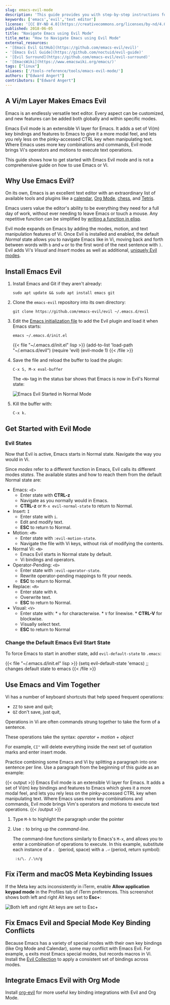 ```yaml
---
slug: emacs-evil-mode
description: 'This guide provides you with step-by-step instructions for navigating Emacs, a very popular and endlessly versatile text editor, using it''s infamous Evil Mode.'
keywords: ['emacs','evil','text editor']
license: '[CC BY-ND 4.0](https://creativecommons.org/licenses/by-nd/4.0)'
published: 2018-06-05
title: "Navigate Emacs using Evil Mode"
title_meta: "How to Navigate Emacs using Evil Mode"
external_resources:
- '[Emacs Evil GitHub](https://github.com/emacs-evil/evil)'
- '[Emacs Evil Guide](https://github.com/noctuid/evil-guide)'
- '[Evil Surround](https://github.com/emacs-evil/evil-surround)'
- '[EmacsWiki](https://www.emacswiki.org/emacs/)'
tags: ["linux"]
aliases: ['/tools-reference/tools/emacs-evil-mode/']
authors: ["Edward Angert"]
contributors: ["Edward Angert"]
---
```


## A Vi/m Layer Makes Emacs Evil

Emacs is an endlessly versatile text editor. Every aspect can be customized, and new features can be added both globally and within specific modes.

Emacs Evil mode is an extensible Vi layer for Emacs. It adds a set of Vi(m) key bindings and features to Emacs to give it a more modal feel, and lets you rely less on the pinky-accessed CTRL key when manipulating text. Where Emacs uses more key combinations and commands, Evil mode brings Vi's operators and motions to execute text operations.

This guide shows how to get started with Emacs Evil mode and is not a comprehensive guide on how to use Emacs or Vi.

## Why Use Emacs Evil?

On its own, Emacs is an excellent text editor with an extraordinary list of available tools and plugins like a [calendar](https://www.emacswiki.org/emacs/CalendarMode), [Org Mode](https://orgmode.org/), [chess](https://www.emacswiki.org/emacs/ChessMode), and [Tetris](https://www.emacswiki.org/emacs/TetrisMode).

Emacs users value the editor's ability to be everything they need for a full day of work, without ever needing to leave Emacs or touch a mouse. Any repetitive function can be simplified by [writing a function in elisp](https://www.gnu.org/software/emacs/manual/html_node/elisp/Defining-Functions.html).

Evil mode expands on Emacs by adding the modes, motion, and text manipulation features of Vi. Once Evil is installed and enabled, the default *Normal* state allows you to navigate Emacs like in Vi, moving back and forth between words with `b` and `w` or to the first word of the next sentence with `)`. Evil adds Vi's *Visual* and *Insert* modes as well as additional, [uniquely Evil modes](#evil-states).

## Install Emacs Evil

1.  Install Emacs and Git if they aren't already:

        sudo apt update && sudo apt install emacs git

2.  Clone the `emacs-evil` repository into its own directory:

        git clone https://github.com/emacs-evil/evil ~/.emacs.d/evil

3.  Edit the [Emacs initialization file](https://www.gnu.org/software/emacs/manual/html_node/emacs/Init-File.html) to add the Evil plugin and load it when Emacs starts:

        emacs ~/.emacs.d/init.el

    {{< file "~/.emacs.d/init.el" lisp >}}
(add-to-list 'load-path "~/.emacs.d/evil")
(require 'evil)
(evil-mode 1)
{{< /file >}}

4.  Save the file and reload the buffer to load the plugin:

        C-x S, M-x eval-buffer

    The `<N>` tag in the status bar shows that Emacs is now in Evil's Normal state:

    ![Emacs Evil Started in Normal Mode](evil-mode-enabled.png "Emacs Evil Started in Normal Mode")

5.  Kill the buffer with:

        C-x k.

## Get Started with Evil Mode

### Evil States

Now that Evil is active, Emacs starts in Normal state. Navigate the way you would in Vi.

Since *modes* refer to a different function in Emacs, Evil calls its different modes *states*. The available states and how to reach them from the default Normal state are:

* Emacs: `<E>`
    * Enter state with **CTRL-z**
    * Navigate as you normally would in Emacs.
    * **CTRL-z** or `M-x evil-normal-state` to return to Normal.
* Insert: `I`
    * Enter state with `i`.
    * Edit and modify text.
    * **ESC** to return to Normal.
* Motion: `<M>`
    * Enter state with `:evil-motion-state`.
    * Navigate the file with Vi keys, without risk of modifying the contents.
* Normal Vi: `<N>`
    * Emacs Evil starts in Normal state by default.
    * Vi bindings and operators.
* Operator-Pending: `<O>`
    * Enter state with `:evil-operator-state`.
    * Rewrite operator-pending mappings to fit your needs.
    * **ESC** to return to Normal.
* Replace: `<R>`
    * Enter state with `R`.
    * Overwrite text.
    * **ESC** to return to Normal.
* Visual: `<V>`
    * Enter state with:
            * `v` for characterwise.
            * `V` for linewise.
            * **CTRL-V** for blockwise.
    * Visually select text.
    * **ESC** to return to Normal

### Change the Default Emacs Evil Start State

To force Emacs to start in another state, add `evil-default-state` to `.emacs`:

{{< file "~/.emacs.d/init.el" lisp >}}
(setq evil-default-state 'emacs) ;; changes default state to emacs
{{< /file >}}

## Use Emacs and Vim Together

Vi has a number of keyboard shortcuts that help speed frequent operations:

* `ZZ` to save and quit;
* `QZ` don't save, just quit,

Operations in Vi are often commands strung together to take the form of a sentence.

These operations take the syntax: *operator* + *motion* + *object*

For example, `CI"` will delete everything inside the next set of quotation marks and enter insert mode.

Practice combining some Emacs and Vi by splitting a paragraph into one sentence per line. Use a paragraph from the beginning of this guide as an example:

{{< output >}}
Emacs Evil mode is an extensible Vi layer for Emacs. It adds a set of Vi(m) key bindings and features to Emacs which gives it a more modal feel, and lets you rely less on the pinky-accessed CTRL key when manipulating text. Where Emacs uses more key combinations and commands, Evil mode brings Vim's operators and motions to execute text operations.
{{< /output >}}

1. Type `M-h` to highlight the paragraph under the pointer

1. Use `:` to bring up the *command-line*.

    The command-line functions similarly to Emacs's `M-x`, and allows you to enter a combination of operations to execute. In this example, substitute each instance of a `. ` (period, space) with a `.⏎` (period, return symbol):

        :s/\. /.\n/g

## Fix iTerm and macOS Meta Keybinding Issues

If the Meta key acts inconsistently in iTerm, enable **Allow application keypad mode** in the Profiles tab of iTerm preferences. This screenshot shows both left and right Alt keys set to **Esc+**:

![Both left and right Alt keys are set to Esc+](iterm-option-key-behavior.png "Both left and right Alt keys are set to Esc+")

## Fix Emacs Evil and Special Mode Key Binding Conflicts

Because Emacs has a variety of special modes with their own key bindings (like Org Mode and Calendar), some may conflict with Emacs Evil. For example, `q` exits most Emacs special modes, but records macros in Vi. Install the [Evil Collection](https://github.com/emacs-evil/evil-collection) to apply a consistent set of bindings across modes.

## Integrate Emacs Evil with Org Mode

Install [org-evil](https://github.com/GuiltyDolphin/org-evil) for more useful key binding integrations with Evil and Org Mode.

